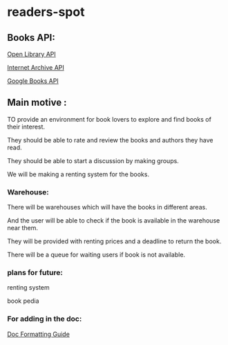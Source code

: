 # readers-spot

## Books API:

[Open Library API]( https://openlibrary.org/dev/docs/api/books)

[Internet Archive API]( https://archive.org/advancedsearch.php)

[Google Books API]( https://developers.google.com/books/docs/overview)

## Main motive :

TO provide an environment for book lovers to explore and find books of their interest.

They should be able to rate and review the books and authors they have read.

They should be able to start a discussion by making groups.

We will be making a renting system for the books.

### Warehouse:

There will be warehouses which will have the books in different areas.

And the user will be able to check if the book is available in the warehouse near them.

They will be provided with renting prices and a deadline to return the book.

There will be a queue for waiting users if book is not available.

### plans for future:

renting system

book pedia

### For adding in the doc:

[Doc Formatting Guide](https://docs.github.com/en/get-started/writing-on-github/getting-started-with-writing-and-formatting-on-github/basic-writing-and-formatting-syntax)
